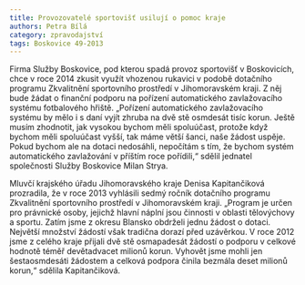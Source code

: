 ```yaml
---
title: Provozovatelé sportovišť usilují o pomoc kraje
authors: Petra Bílá
category: zpravodajství
tags: Boskovice 49-2013
---
```


Firma Služby Boskovice, pod kterou spadá provoz sportovišť v Boskovicích, chce v roce 2014 zkusit využít vhozenou rukavici v podobě dotačního programu Zkvalitnění sportovního prostředí v Jihomoravském kraji. Z něj bude žádat o finanční podporu na pořízení automatického zavlažovacího systému fotbalového hřiště. „Pořízení automatického zavlažovacího systému by mělo i s daní vyjít zhruba na dvě stě osmdesát tisíc korun. Ještě musím zhodnotit, jak vysokou bychom měli spoluúčast, protože když bychom měli spoluúčast vyšší, tak máme větší šanci, naše žádost uspěje. Pokud bychom ale na dotaci nedosáhli, nepočítám s tím, že bychom systém automatického zavlažování v příštím roce pořídili,“ sdělil jednatel společnosti Služby Boskovice Milan Strya.

Mluvčí krajského úřadu Jihomoravského kraje Denisa Kapitančiková prozradila, že v roce 2013 vyhlásili sedmý ročník dotačního programu Zkvalitnění sportovního prostředí v Jihomoravském kraji. „Program je určen pro právnické osoby, jejichž hlavní náplní jsou činnosti v oblasti tělovýchovy a sportu. Zatím jsme z okresu Blansko obdrželi jednu žádost o dotaci. Největší množství žádostí však tradična dorazí před uzávěrkou. V roce 2012 jsme z celého kraje přijali dvě stě osmapadesát žádostí o podporu v celkové hodnotě téměř devětadvacet milionů korun. Vyhovět jsme mohli jen šestaosmdesáti žádostem a celková podpora činila bezmála deset milionů korun,“ sdělila Kapitančiková.
